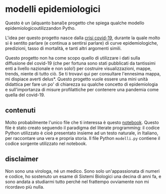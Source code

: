 # modelli epidemiologiciQuesto è un (alquanto  banal)e progetto che spiega qualche modello epidemiologicoutilizzandon Pytho.

L'idea per questo progetto nasce dalla [crisi covid-19](https://www.who.int/dg/speeches/detail/who-director-general-s-opening-remarks-at-the-media-briefing-on-covid-19---11-march-2020), durante la quale molto si è sentito parlare (e continua a sentirsi parlare) di curve epidemiologiche, predizioni, tasso di mortalità, e tanti altri argomenti simili.

Questo progetto non ha come scopo quello di utilizzare i dati sulla diffusione del covid-19 (che per fortuna sono stati pubblicati da tantissimi enti a livello nazionale e non solo!) per costruire visualizzazioni, mappe, trends, niente di tutto ciò. Se ti trovavi qui per consultare l'ennesima mappa, mi dispiace averti delus*. Questo progetto vuole essere una mini unità didattica per fare un po' di chiarezza su qualche concetto di epidemiologia e sull'importanza di misure profilattiche per contenere una pandemia come quella del covid-19.

## contenuti
Molto probabilmente l'unico file che ti interessa è questo [notebook](notebooks/epidemie.ipynb).
Questo file è stato creato seguendo il paradigma del literate programming: il codice Python utilizzato è cioè presentato insieme ad un testo naturale, in Italiano, per raccontare una vera e propria storia.
Il file Python `modelli.py` contiene il codice sorgente utilizzato nel notebook.

## disclaimer
Non sono una virologa, né un medico.
Sono solo un'appassionata di numeri e codice, ho sostenuto un esame di Sistemi Biologici una decina di anni fa, e sono andata a studiarmi tutto perché nel frattempo ovviamente non mi ricordavo più nulla.

